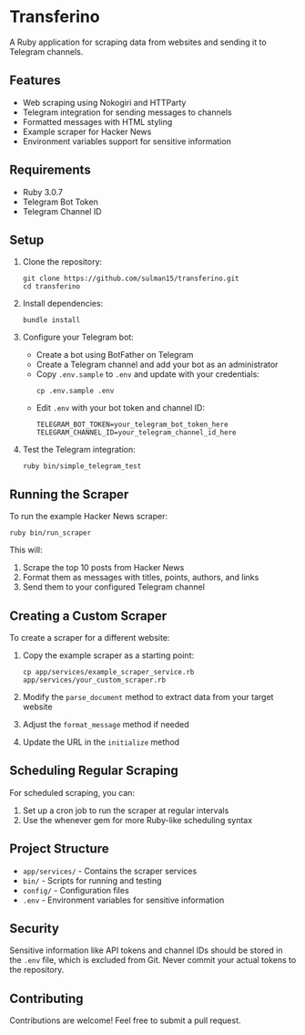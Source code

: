 # Transferino

A Ruby application for scraping data from websites and sending it to Telegram channels.

## Features

- Web scraping using Nokogiri and HTTParty
- Telegram integration for sending messages to channels
- Formatted messages with HTML styling
- Example scraper for Hacker News
- Environment variables support for sensitive information

## Requirements

- Ruby 3.0.7
- Telegram Bot Token
- Telegram Channel ID

## Setup

1. Clone the repository:
   ```
   git clone https://github.com/sulman15/transferino.git
   cd transferino
   ```

2. Install dependencies:
   ```
   bundle install
   ```

3. Configure your Telegram bot:
   - Create a bot using BotFather on Telegram
   - Create a Telegram channel and add your bot as an administrator
   - Copy `.env.sample` to `.env` and update with your credentials:
     ```
     cp .env.sample .env
     ```
   - Edit `.env` with your bot token and channel ID:
     ```
     TELEGRAM_BOT_TOKEN=your_telegram_bot_token_here
     TELEGRAM_CHANNEL_ID=your_telegram_channel_id_here
     ```

4. Test the Telegram integration:
   ```
   ruby bin/simple_telegram_test
   ```

## Running the Scraper

To run the example Hacker News scraper:

```
ruby bin/run_scraper
```

This will:
1. Scrape the top 10 posts from Hacker News
2. Format them as messages with titles, points, authors, and links
3. Send them to your configured Telegram channel

## Creating a Custom Scraper

To create a scraper for a different website:

1. Copy the example scraper as a starting point:
   ```
   cp app/services/example_scraper_service.rb app/services/your_custom_scraper.rb
   ```

2. Modify the `parse_document` method to extract data from your target website
3. Adjust the `format_message` method if needed
4. Update the URL in the `initialize` method

## Scheduling Regular Scraping

For scheduled scraping, you can:

1. Set up a cron job to run the scraper at regular intervals
2. Use the whenever gem for more Ruby-like scheduling syntax

## Project Structure

- `app/services/` - Contains the scraper services
- `bin/` - Scripts for running and testing
- `config/` - Configuration files
- `.env` - Environment variables for sensitive information

## Security

Sensitive information like API tokens and channel IDs should be stored in the `.env` file, which is excluded from Git. Never commit your actual tokens to the repository.

## Contributing

Contributions are welcome! Feel free to submit a pull request.